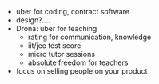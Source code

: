 - uber for coding, contract software
- design?....
- Drona: uber for teaching
  - rating for communication, knowledge
  - iit/jee test score
  - micro tutor sessions
  - absolute freedom for teachers
- focus on selling people on your product
